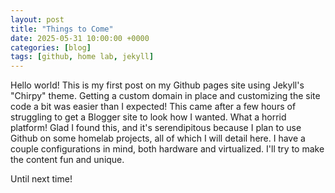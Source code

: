 ```yaml
---
layout: post
title: "Things to Come"
date: 2025-05-31 10:00:00 +0000
categories: [blog]
tags: [github, home lab, jekyll]
---
```


<p>Hello world! This is my first post on my Github pages site using Jekyll's "Chirpy" theme. Getting a custom domain in place and customizing the site code a bit was easier than I expected! This came after a few hours of struggling to get a Blogger site to look how I wanted. What a horrid platform! Glad I found this, and it's serendipitous because I plan to use Github on some homelab projects, all of which I will detail here. I have a couple configurations in mind, both hardware and virtualized. I'll try to make the content fun and unique.</p>

<p>Until next time!</p>

